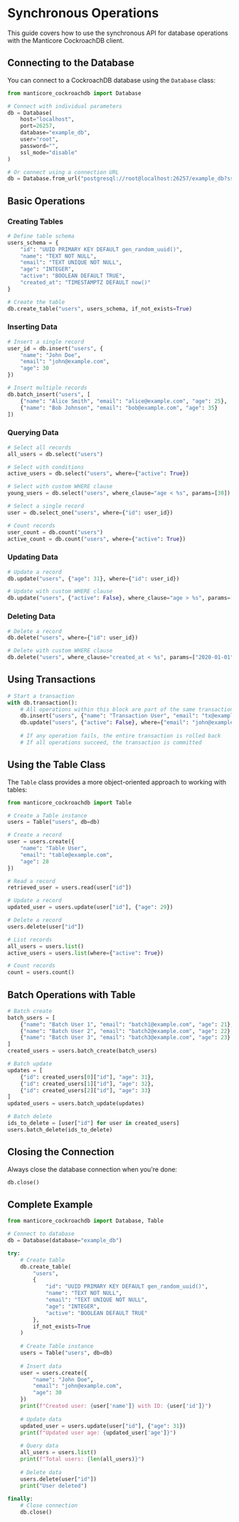 # Synchronous Operations

This guide covers how to use the synchronous API for database operations with the Manticore CockroachDB client.

## Connecting to the Database

You can connect to a CockroachDB database using the `Database` class:

```python
from manticore_cockroachdb import Database

# Connect with individual parameters
db = Database(
    host="localhost",
    port=26257,
    database="example_db",
    user="root",
    password="",
    ssl_mode="disable"
)

# Or connect using a connection URL
db = Database.from_url("postgresql://root@localhost:26257/example_db?sslmode=disable")
```

## Basic Operations

### Creating Tables

```python
# Define table schema
users_schema = {
    "id": "UUID PRIMARY KEY DEFAULT gen_random_uuid()",
    "name": "TEXT NOT NULL",
    "email": "TEXT UNIQUE NOT NULL",
    "age": "INTEGER",
    "active": "BOOLEAN DEFAULT TRUE",
    "created_at": "TIMESTAMPTZ DEFAULT now()"
}

# Create the table
db.create_table("users", users_schema, if_not_exists=True)
```

### Inserting Data

```python
# Insert a single record
user_id = db.insert("users", {
    "name": "John Doe",
    "email": "john@example.com",
    "age": 30
})

# Insert multiple records
db.batch_insert("users", [
    {"name": "Alice Smith", "email": "alice@example.com", "age": 25},
    {"name": "Bob Johnson", "email": "bob@example.com", "age": 35}
])
```

### Querying Data

```python
# Select all records
all_users = db.select("users")

# Select with conditions
active_users = db.select("users", where={"active": True})

# Select with custom WHERE clause
young_users = db.select("users", where_clause="age < %s", params=[30])

# Select a single record
user = db.select_one("users", where={"id": user_id})

# Count records
user_count = db.count("users")
active_count = db.count("users", where={"active": True})
```

### Updating Data

```python
# Update a record
db.update("users", {"age": 31}, where={"id": user_id})

# Update with custom WHERE clause
db.update("users", {"active": False}, where_clause="age > %s", params=[40])
```

### Deleting Data

```python
# Delete a record
db.delete("users", where={"id": user_id})

# Delete with custom WHERE clause
db.delete("users", where_clause="created_at < %s", params=["2020-01-01"])
```

## Using Transactions

```python
# Start a transaction
with db.transaction():
    # All operations within this block are part of the same transaction
    db.insert("users", {"name": "Transaction User", "email": "tx@example.com"})
    db.update("users", {"active": False}, where={"email": "john@example.com"})
    
    # If any operation fails, the entire transaction is rolled back
    # If all operations succeed, the transaction is committed
```

## Using the Table Class

The `Table` class provides a more object-oriented approach to working with tables:

```python
from manticore_cockroachdb import Table

# Create a Table instance
users = Table("users", db=db)

# Create a record
user = users.create({
    "name": "Table User",
    "email": "table@example.com",
    "age": 28
})

# Read a record
retrieved_user = users.read(user["id"])

# Update a record
updated_user = users.update(user["id"], {"age": 29})

# Delete a record
users.delete(user["id"])

# List records
all_users = users.list()
active_users = users.list(where={"active": True})

# Count records
count = users.count()
```

## Batch Operations with Table

```python
# Batch create
batch_users = [
    {"name": "Batch User 1", "email": "batch1@example.com", "age": 21},
    {"name": "Batch User 2", "email": "batch2@example.com", "age": 22},
    {"name": "Batch User 3", "email": "batch3@example.com", "age": 23}
]
created_users = users.batch_create(batch_users)

# Batch update
updates = [
    {"id": created_users[0]["id"], "age": 31},
    {"id": created_users[1]["id"], "age": 32},
    {"id": created_users[2]["id"], "age": 33}
]
updated_users = users.batch_update(updates)

# Batch delete
ids_to_delete = [user["id"] for user in created_users]
users.batch_delete(ids_to_delete)
```

## Closing the Connection

Always close the database connection when you're done:

```python
db.close()
```

## Complete Example

```python
from manticore_cockroachdb import Database, Table

# Connect to database
db = Database(database="example_db")

try:
    # Create table
    db.create_table(
        "users",
        {
            "id": "UUID PRIMARY KEY DEFAULT gen_random_uuid()",
            "name": "TEXT NOT NULL",
            "email": "TEXT UNIQUE NOT NULL",
            "age": "INTEGER",
            "active": "BOOLEAN DEFAULT TRUE"
        },
        if_not_exists=True
    )
    
    # Create Table instance
    users = Table("users", db=db)
    
    # Insert data
    user = users.create({
        "name": "John Doe",
        "email": "john@example.com",
        "age": 30
    })
    print(f"Created user: {user['name']} with ID: {user['id']}")
    
    # Update data
    updated_user = users.update(user["id"], {"age": 31})
    print(f"Updated user age: {updated_user['age']}")
    
    # Query data
    all_users = users.list()
    print(f"Total users: {len(all_users)}")
    
    # Delete data
    users.delete(user["id"])
    print("User deleted")
    
finally:
    # Close connection
    db.close()
``` 